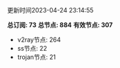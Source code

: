 更新时间2023-04-24 23:14:55

**总订阅: 73**
**总节点: 884**
**有效节点: 307**
- v2ray节点: 264
- ss节点: 22
- trojan节点: 21

